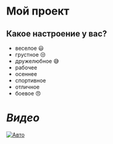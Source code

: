# Мой проект

## Какое настроение у вас?
* веселое :smiley:
* грустное :unamused:
* дружелюбное :sweat_smile:
* рабочее
* осеннее
* спортивное
* отличное 
* боевое :angry:

# *Видео*

[![Авто](https://mobimg.b-cdn.net/v3/fetch/32/321ce21f8fe379bec0c67149c412be6d.jpeg)](https://youtu.be/wtQpl4D9_-4)
